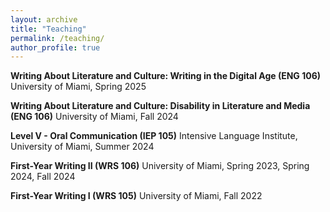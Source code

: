 ```yaml
---
layout: archive
title: "Teaching"
permalink: /teaching/
author_profile: true
---
```

**Writing About Literature and Culture: Writing in the Digital Age (ENG 106)**
University of Miami, Spring 2025

**Writing About Literature and Culture: Disability in Literature and Media (ENG 106)**
University of Miami, Fall 2024

**Level V - Oral Communication (IEP 105)**
Intensive Language Institute, University of Miami, Summer 2024

**First-Year Writing II (WRS 106)**
University of Miami, Spring 2023, Spring 2024, Fall 2024

**First-Year Writing I (WRS 105)**
University of Miami, Fall 2022
 



